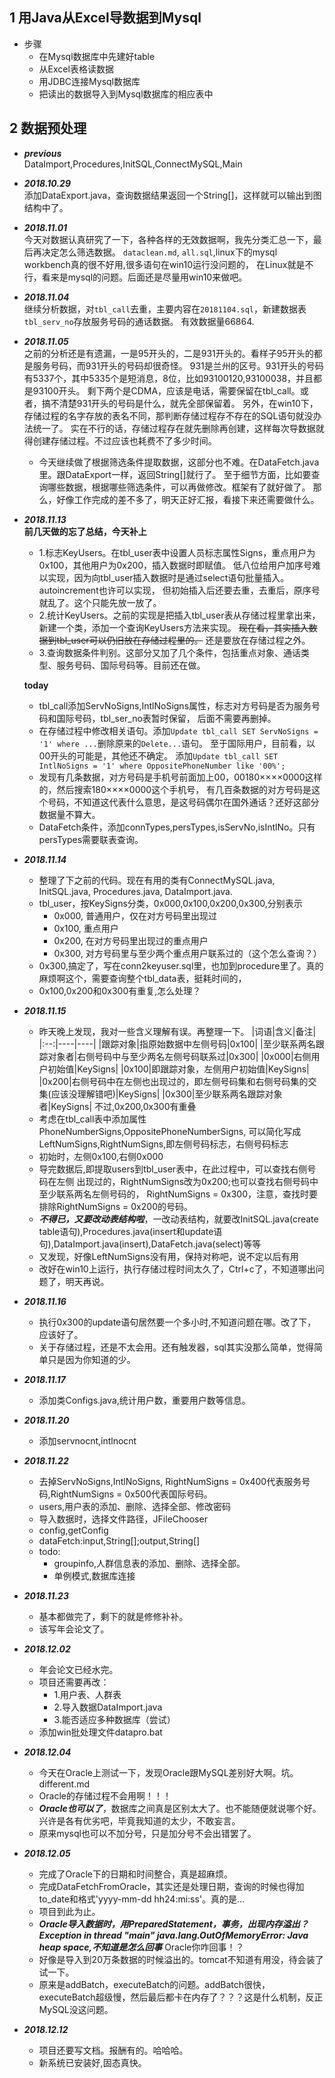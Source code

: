 

## 1 用Java从Excel导数据到Mysql

* 步骤
    * 在Mysql数据库中先建好table
    * 从Excel表格读数据
    * 用JDBC连接Mysql数据库
    * 把读出的数据导入到Mysql数据库的相应表中

## 2 数据预处理
* ***previous***<br>
	DataImport,Procedures,InitSQL,ConnectMySQL,Main  
* ***2018.10.29***<br>
	添加DataExport.java，查询数据结果返回一个String[]，这样就可以输出到图结构中了。
* ***2018.11.01***<br>
	今天对数据认真研究了一下，各种各样的无效数据啊，我先分类汇总一下，最后再决定怎么筛选数据。
	`dataclean.md`,	`all.sql`,linux下的mysql workbench真的很不好用,很多语句在win10运行没问题的，
	在Linux就是不行，看来是mysql的问题。后面还是尽量用win10来做吧。
* ***2018.11.04***<br>
	继续分析数据，对`tbl_call`去重，主要内容在`20181104.sql`，新建数据表`tbl_serv_no`存放服务号码的通话数据。
	有效数据量66864.
* ***2018.11.05***<br>
	之前的分析还是有遗漏，一是95开头的，二是931开头的。看样子95开头的都是服务号码，而931开头的号码却很奇怪。
	931是兰州的区号。931开头的号码有5337个，其中5335个是短消息，8位，比如93100120,93100038，并且都是93100开头。
	剩下两个是CDMA，应该是电话，需要保留在tbl_call。或者，搞不清楚931开头的号码是什么，就先全部保留着。
	另外，在win10下，存储过程的名字存放的表名不同，那判断存储过程存不存在的SQL语句就没办法统一了。
	实在不行的话，存储过程存在就先删除再创建，这样每次导数据就得创建存储过程。不过应该也耗费不了多少时间。
	* 今天继续做了根据筛选条件提取数据，这部分也不难。在DataFetch.java里。跟DataExport一样，返回String[]就行了。
	至于细节方面，比如要查询哪些数据，根据哪些筛选条件，可以再做修改。框架有了就好做了。
	那么，好像工作完成的差不多了，明天正好汇报，看接下来还需要做什么。

* ***2018.11.13***<br>
	**前几天做的忘了总结，今天补上**
	* 1.标志KeyUsers。在tbl_user表中设置人员标志属性Signs，重点用户为0x100，其他用户为0x200，插入数据时即赋值。
	低八位给用户加序号难以实现，因为向tbl_user插入数据时是通过select语句批量插入。autoincrement也许可以实现，
	但初始插入后还要去重，去重后，原序号就乱了。这个只能先放一放了。
	* 2.统计KeyUsers。之前的实现是把插入tbl_user表从存储过程里拿出来，新建一个类，添加一个查询KeyUsers方法来实现。
	~~现在看，其实插入数据到tbl_user可以仍旧放在存储过程里的。~~ 还是要放在存储过程之外。
	* 3.查询数据条件判别。这部分又加了几个条件，包括重点对象、通话类型、服务号码、国际号码等。目前还在做。

	**today**
	
	* tbl_call添加ServNoSigns,IntlNoSigns属性，标志对方号码是否为服务号码和国际号码，tbl_ser_no表暂时保留，
	后面不需要再删掉。
	* 在存储过程中修改相关语句。添加`Update tbl_call SET ServNoSigns = '1' where ...`删除原来的`Delete...`语句。
	至于国际用户，目前看，以00开头的可能是，其他还不确定。
	添加`Update tbl_call SET IntlNoSigns = '1' where OppositePhoneNumber like '00%';`
	* 发现有几条数据，对方号码是手机号前面加上00，00180××××0000这样的，然后搜索180××××0000这个手机号，
	有几百条数据的对方号码是这个号码，不知道这代表什么意思，是这号码偶尔在国外通话？还好这部分数据量不算大。
	* DataFetch条件，添加connTypes,persTypes,isServNo,isIntlNo。只有persTypes需要联表查询。

* ***2018.11.14***<br>
	* 整理了下之前的代码。现在有用的类有ConnectMySQL.java, InitSQL.java, Procedures.java, DataImport.java.
	* tbl_user，按KeySigns分类，0x000,0x100,0x200,0x300,分别表示
		* 0x000, 普通用户，仅在对方号码里出现过
		* 0x100, 重点用户
		* 0x200, 在对方号码里出现过的重点用户
		* 0x300, 对方号码里与至少两个重点用户联系过的（这个怎么查询？）
	* 0x300,搞定了，写在conn2keyuser.sql里，也加到procedure里了。真的麻烦啊这个，需要查询整个tbl_data表，挺耗时间的，
	* 0x100,0x200和0x300有重复,怎么处理？
	
* ***2018.11.15***
	* 昨天晚上发现，我对一些含义理解有误。再整理一下。
|词语|含义|备注|
|:--:|----|----|
|跟踪对象|指原始数据中左侧号码|0x100|
|至少联系两名跟踪对象者|右侧号码中与至少两名左侧号码联系过|0x300|
|0x000|右侧用户初始值|KeySigns|
|0x100|即跟踪对象，左侧用户初始值|KeySigns|
|0x200|右侧号码中在左侧也出现过的，即左侧号码集和右侧号码集的交集(应该没理解错吧)|KeySigns|
|0x300|至少联系两名跟踪对象者|KeySigns|
不过,0x200,0x300有重叠
	* 考虑在tbl_call表中添加属性PhoneNumberSigns,OppositePhoneNumberSigns,
  可以简化写成LeftNumSigns,RightNumSigns,即左侧号码标志，右侧号码标志
	* 初始时，左侧0x100,右侧0x000
	* 导完数据后,即提取users到tbl_user表中，在此过程中，可以查找右侧号码在左侧
    出现过的，RightNumSigns改为0x200;也可以查找右侧号码中至少联系两名左侧号码的，
    RightNumSigns = 0x300，注意，查找时要排除RightNumSigns = 0x200的号码。
	* ***不得已，又要改动表结构啦***，一改动表结构，就要改InitSQL.java(create table语句),Procedures.java(insert和update语句),DataImport.java(insert),DataFetch.java(select)等等
	* 又发现，好像LeftNumSigns没有用，保持对称吧，说不定以后有用
	* 改好在win10上运行，执行存储过程时间太久了，Ctrl+c了，不知道哪出问题了，明天再说。

* ***2018.11.16***
	* 执行0x300的update语句居然要一个多小时,不知道问题在哪。改了下，应该好了。
	* 关于存储过程，还是不太会用。还有触发器，sql其实没那么简单，觉得简单只是因为你知道的少。
* ***2018.11.17***
	* 添加类Configs.java,统计用户数，重要用户数等信息。
* ***2018.11.20***
	* 添加servnocnt,intlnocnt
* ***2018.11.22***
	* 去掉ServNoSigns,IntlNoSigns, RightNumSigns = 0x400代表服务号码,RightNumSigns = 0x500代表国际号码。
	* users,用户表的添加、删除、选择全部、修改密码
	* 导入数据时，选择文件路径，JFileChooser
	* config,getConfig
	* dataFetch:input,String[];output,String[]
	* todo: 
		* groupinfo,人群信息表的添加、删除、选择全部。
		* 单例模式,数据库连接

* ***2018.11.23***
	* 基本都做完了，剩下的就是修修补补。
	* 该写年会论文了。
* ***2018.12.02***
	* 年会论文已经水完。
	* 项目还需要再改：
		* 1.用户表、人群表
		* 2.导入数据DataImport.java
		* 3.能否适应多种数据库（尝试）
	* 添加win批处理文件datapro.bat

* ***2018.12.04***
	* 今天在Oracle上测试一下，发现Oracle跟MySQL差别好大啊。坑。different.md
	* Oracle的存储过程不会用啊！！！
	* ***Oracle也可以了***，数据库之间真是区别太大了。也不能随便就说哪个好。兴许是各有优劣吧，毕竟我知道的太少，不敢妄言。
	* 原来mysql也可以不加分号，只是加分号不会出错罢了。
* ***2018.12.05***
	* 完成了Oracle下的日期和时间整合，真是超麻烦。
	* 完成DataFetchFromOracle，其实还是处理日期，查询的时候也得加to_date和格式'yyyy-mm-dd hh24:mi:ss'。真的是...
	* 项目到此为止。
	* ***Oracle导入数据时，用PreparedStatement，事务，出现内存溢出？Exception in thread "main" java.lang.OutOfMemoryError: Java heap space,不知道是怎么回事*** Oracle你咋回事！？
	* 好像是导入到20万条数据的时候溢出的。tomcat不知道有用没，待会装了试一下。
	* 原来是addBatch，executeBatch的问题。addBatch很快，executeBatch超级慢，然后最后都卡在内存了？？？这是什么机制，反正MySQL没这问题。

* ***2018.12.12***
	* 项目还要写文档。报酬有的。哈哈哈。
	* 新系统已安装好,固态真快。

